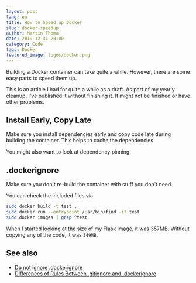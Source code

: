 ```yaml
---
layout: post
lang: en
title: How to Speed up Docker
slug: docker-speedup
author: Martin Thoma
date: 2019-12-31 20:00
category: Code
tags: Docker
featured_image: logos/docker.png
---
```

Building a Docker container can take quite a while. However, there are some
easy parts to speed them up.

<div class="info">This is an article I had for quite a while as a draft. As part of my yearly cleanup, I've published it without finishing it. It might not be finished or have other problems.</div>

## Install Early, Copy Late

Make sure you install dependencies early and copy code late during building
the container. This helps to cache the dependencies.

You might also want to look at dependency pinning.


## .dockerignore

Make sure you don't re-build the container with stuff you don't need.

You can check the included files via

```bash
sudo docker build -t test .
sudo docker run --entrypoint /usr/bin/find -it test
sudo docker images | grep ^test
```

When I started looking at the size of my Flask image, it was 357MB.
Without copying any of the code, it was `349MB`.

## See also

* [Do not ignore .dockerignore](https://codefresh.io/docker-tutorial/not-ignore-dockerignore-2/)
* [Differences of Rules Between .gitignore and .dockerignore](https://zzz.buzz/2018/05/23/differences-of-rules-between-gitignore-and-dockerignore/)
